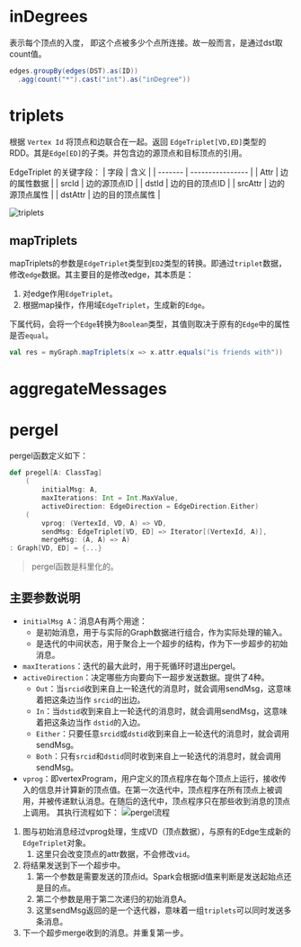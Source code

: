 
# inDegrees

表示每个顶点的入度， 即这个点被多少个点所连接。故一般而言，是通过dst取count值。

```scala
edges.groupBy(edges(DST).as(ID))
  .agg(count("*").cast("int").as("inDegree"))
```

# triplets
根据 `Vertex Id` 将顶点和边联合在一起。返回 `EdgeTriplet[VD,ED]`类型的 RDD。其是`Edge[ED]`的子类。并包含边的源顶点和目标顶点的引用。

EdgeTriplet 的关键字段：
| 字段    | 含义             |
| ------- | ---------------- |
| Attr    | 边的属性数据     |
| srcId   | 边的源顶点ID     |
| dstId   | 边的目的顶点ID   |
| srcAttr | 边的源顶点属性   |
| dstAttr | 边的目的顶点属性 |

![triplets](Pasted%20image%2020230409151240.png)

## mapTriplets
mapTriplets的参数是`EdgeTriplet`类型到`ED2`类型的转换。即通过`triplet`数据，修改`edge`数据。其主要目的是修改edge，其本质是：
1. 对edge作用`EdgeTriplet`。
2. 根据map操作，作用域`EdgeTriplet`，生成新的`Edge`。

下属代码，会将一个`Edge`转换为`Boolean`类型，其值则取决于原有的`Edge`中的属性是否`equal`。
```scala
val res = myGraph.mapTriplets(x => x.attr.equals("is friends with"))
```

# aggregateMessages

# pergel

pergel函数定义如下：
```scala
def pregel[A: ClassTag]
	(  
		initialMsg: A,  
		maxIterations: Int = Int.MaxValue,  
		activeDirection: EdgeDirection = EdgeDirection.Either)
	(  
		vprog: (VertexId, VD, A) => VD,  
		sendMsg: EdgeTriplet[VD, ED] => Iterator[(VertexId, A)],  
		mergeMsg: (A, A) => A)  
: Graph[VD, ED] = {...}
```
> pergel函数是科里化的。

## 主要参数说明

- `initialMsg A`：消息A有两个用途：
	- 是初始消息，用于与实际的Graph数据进行组合，作为实际处理的输入。
	- 是迭代的中间状态，用于聚合上一个超步的结构，作为下一步超步的初始消息。
- `maxIterations`：迭代的最大此时，用于死循环时退出pergel。
- `activeDirection`：决定哪些方向要向下一超步发送数据。提供了4种。
	- `Out`：当`srcid`收到来自上一轮迭代的消息时，就会调用sendMsg，这意味着把这条边当作 `srcid`的出边。
	- `In`：当`dstid`收到来自上一轮迭代的消息时，就会调用sendMsg，这意味着把这条边当作 `dstid`的入边。
	- `Either`：只要任意`srcid`或`dstid`收到来自上一轮迭代的消息时，就会调用sendMsg。
	- `Both`：只有`srcid`和`dstid`同时收到来自上一轮迭代的消息时，就会调用sendMsg。
- `vprog`：即vertexProgram，用户定义的顶点程序在每个顶点上运行，接收传入的信息并计算新的顶点值。在第一次迭代中，顶点程序在所有顶点上被调用，并被传递默认消息。在随后的迭代中，顶点程序只在那些收到消息的顶点上调用。
其执行流程如下：
![pergel流程](Pasted%20image%2020230412133828.png)
1. 图与初始消息经过vprog处理，生成VD（顶点数据），与原有的Edge生成新的`EdgeTriplet`对象。
	1. 这里只会改变顶点的attr数据，不会修改`vid`。
2. 将结果发送到下一个超步中。
	1. 第一个参数是需要发送的顶点id。Spark会根据id值来判断是发送起始点还是目的点。
	2. 第二个参数是用于第二次递归的初始消息A。
	3. 这里sendMsg返回的是一个迭代器，意味着一组`triplets`可以同时发送多条消息。
3. 下一个超步merge收到的消息。并重复第一步。